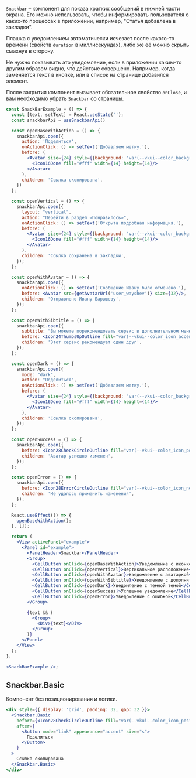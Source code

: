 `Snackbar` – компонент для показа кратких сообщений в нижней части экрана. Его можно использовать, чтобы информировать пользователя о каких-то процессах в приложении, например, "Статья добавлена в закладки".

Плашка с уведомлением автоматически исчезает после какого-то времени (свойств `duration` в миллисекундах), либо же её можно скрыть смахнув в сторону.

Не нужно показывать это уведомление, если в приложении каким-то другим образом видно, что действие совершено. Например, когда заменяется текст в кнопке, или в список на странице добавился элемент.

После закрытия компонент вызывает обязательное свойство `onClose`, и вам необходимо убрать `Snackbar` со страницы.

```jsx
const SnackBarExample = () => {
  const [text, setText] = React.useState('');
  const snackbarApi = useSnackbarApi()

  const openBaseWithAction = () => {
    snackbarApi.open({
      action: 'Поделиться',
      onActionClick: () => setText('Добавляем метку.'),
      before: (
        <Avatar size={24} style={{background: 'var(--vkui--color_background_accent)'}}>
          <Icon16Done fill="#fff" width={14} height={14}/>
        </Avatar>
      ),
      children: 'Ссылка скопирована',
    })
  };

  const openVertical = () => {
    snackbarApi.open({
      layout: "vertical",
      action: "Перейти в раздел «Понравилось»",
      onActionClick: () => setText('Открыта подробная информация.'),
      before: (
        <Avatar size={24} style={{background: 'var(--vkui--color_background_accent)'}}>
          <Icon16Done fill="#fff" width={14} height={14}/>
        </Avatar>
      ),
      children: 'Ссылка сохранена в закладки',
    });
  };

  const openWithAvatar = () => {
    snackbarApi.open({
      onActionClick: () => setText('Сообщение Ивану было отменено.'),
      before: <Avatar src={getAvatarUrl('user_wayshev')} size={32}/>,
      children: 'Отправлено Ивану Барышеву',
    });
  };

  const openWithSibtitle = () => {
    snackbarApi.open({
      subtitle: "Вы можете порекомендовать сервис в дополнительном меню",
      before: <Icon24ThumbsUpOutline fill="var(--vkui--color_icon_accent)"/>,
      children: 'Этот сервис рекомендует один друг',
    });
  };

  const openDark = () => {
    snackbarApi.open({
      mode: "dark",
      action: "Поделиться",
      onActionClick: () => setText('Добавляем метку.'),
      before: (
        <Avatar size={24} style={{background: 'var(--vkui--color_background_accent)'}}>
          <Icon16Done fill="#fff" width={14} height={14}/>
        </Avatar>
      ),
      children: 'Ссылка скопирована',
    });
  };

  const openSuccess = () => {
    snackbarApi.open({
      before: <Icon28CheckCircleOutline fill="var(--vkui--color_icon_positive)"/>,
      children: 'Аватар успешно изменен',
    });
  };

  const openError = () => {
    snackbarApi.open({
      before: <Icon28ErrorCircleOutline fill="var(--vkui--color_icon_negative)"/>,
      children: 'Не удалось применить изменения',
    });
  };

  React.useEffect(() => {
    openBaseWithAction();
  }, []);

  return (
    <View activePanel="example">
      <Panel id="example">
        <PanelHeader>Snackbar</PanelHeader>
        <Group>
          <CellButton onClick={openBaseWithAction}>Уведомление с иконкой и кнопкой</CellButton>
          <CellButton onClick={openVertical}>Вертикальное расположение</CellButton>
          <CellButton onClick={openWithAvatar}>Уведомление с аватаркой</CellButton>
          <CellButton onClick={openWithSibtitle}>Уведомление с дополнительным текстом</CellButton>
          <CellButton onClick={openDark}>Уведомление с темной темой</CellButton>
          <CellButton onClick={openSuccess}>Успешное уведомление</CellButton>
          <CellButton onClick={openError}>Уведомление с ошибкой</CellButton>
        </Group>

        {text && (
          <Group>
            <Div>{text}</Div>
          </Group>
        )}
      </Panel>
    </View>
  );
};

<SnackBarExample />;
```

## Snackbar.Basic

Компонент без позиционирования и логики.

```jsx { "props": { "layout": false, "iframe": false } }
<div style={{ display: 'grid', padding: 32, gap: 32 }}>
  <Snackbar.Basic
    before={<Icon28CheckCircleOutline fill="var(--vkui--color_icon_positive)" />}
    after={
      <Button mode="link" appearance="accent" size="s">
        Поделиться
      </Button>
    }
  >
    Ссылка скопирована
  </Snackbar.Basic>
</div>
```
